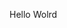 Hello Wolrd










































































































































































































































































































































































































































































































































































































































































































































































































































































































































































































































































































































































































































































































































































































































































































































































































































































































































